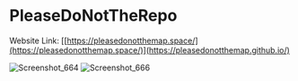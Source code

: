 # PleaseDoNotTheRepo

Website Link: [[https://pleasedonotthemap.space/](https://pleasedonotthemap.space/)](https://pleasedonotthemap.github.io/)

![Screenshot_664](https://github.com/user-attachments/assets/4b4560bf-a9c0-4d83-b139-ede2f8dfef7c)
![Screenshot_666](https://github.com/user-attachments/assets/a012ded9-33c9-4dd3-9a88-882a3d890e4c)
